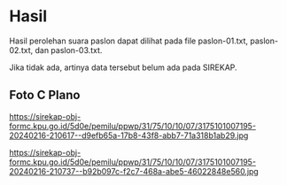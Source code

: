 # Hasil

Hasil perolehan suara paslon dapat dilihat pada file paslon-01.txt, paslon-02.txt, dan paslon-03.txt.

Jika tidak ada, artinya data tersebut belum ada pada SIREKAP.

## Foto C Plano

https://sirekap-obj-formc.kpu.go.id/5d0e/pemilu/ppwp/31/75/10/10/07/3175101007195-20240216-210617--d9efb65a-17b8-43f8-abb7-71a318b1ab29.jpg

https://sirekap-obj-formc.kpu.go.id/5d0e/pemilu/ppwp/31/75/10/10/07/3175101007195-20240216-210737--b92b097c-f2c7-468a-abe5-46022848e560.jpg
